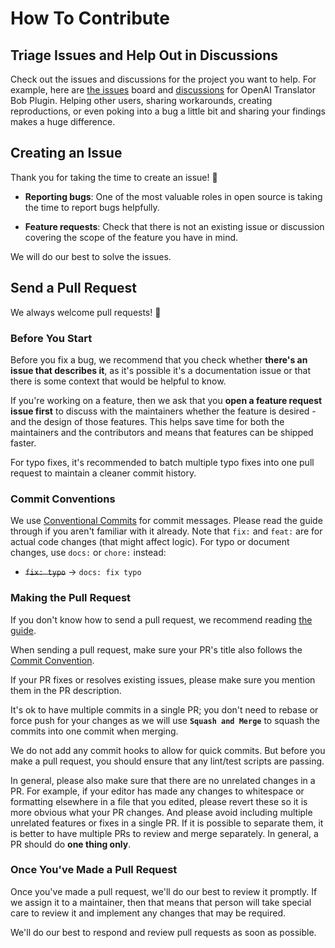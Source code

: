 # How To Contribute

## Triage Issues and Help Out in Discussions

Check out the issues and discussions for the project you want to help. For example, here are [the issues](https://github.com/openai-translator/bob-plugin-openai-translator/issues) board and [discussions](https://github.com/openai-translator/bob-plugin-openai-translator/discussions) for OpenAI Translator Bob Plugin. Helping other users, sharing workarounds, creating reproductions, or even poking into a bug a little bit and sharing your findings makes a huge difference.

## Creating an Issue

Thank you for taking the time to create an issue! 🥰

- **Reporting bugs**: One of the most valuable roles in open source is taking the time to report bugs helpfully.

- **Feature requests**: Check that there is not an existing issue or discussion covering the scope of the feature you have in mind.

We will do our best to solve the issues.

## Send a Pull Request

We always welcome pull requests! 🧰

### Before You Start

Before you fix a bug, we recommend that you check whether **there's an issue that describes it**, as it's possible it's a documentation issue or that there is some context that would be helpful to know.

If you're working on a feature, then we ask that you **open a feature request issue first** to discuss with the maintainers whether the feature is desired - and the design of those features. This helps save time for both the maintainers and the contributors and means that features can be shipped faster. 

For typo fixes, it's recommended to batch multiple typo fixes into one pull request to maintain a cleaner commit history.

### Commit Conventions

We use [Conventional Commits](https://www.conventionalcommits.org) for commit messages. Please read the guide through if you aren't familiar with it already.
Note that `fix:` and `feat:` are for actual code changes (that might affect logic). For typo or document changes, use `docs:` or `chore:` instead:
- ~~`fix: typo`~~ -> `docs: fix typo`

### Making the Pull Request

If you don't know how to send a pull request, we recommend reading [the guide](https://docs.github.com/en/pull-requests/collaborating-with-pull-requests/proposing-changes-to-your-work-with-pull-requests/creating-a-pull-request).

When sending a pull request, make sure your PR's title also follows the [Commit Convention](https://www.conventionalcommits.org).

If your PR fixes or resolves existing issues, please make sure you mention them in the PR description.

It's ok to have multiple commits in a single PR; you don't need to rebase or force push for your changes as we will use **`Squash and Merge`** to squash the commits into one commit when merging.

We do not add any commit hooks to allow for quick commits. But before you make a pull request, you should ensure that any lint/test scripts are passing.

In general, please also make sure that there are no unrelated changes in a PR. For example, if your editor has made any changes to whitespace or formatting elsewhere in a file that you edited, please revert these so it is more obvious what your PR changes. And please avoid including multiple unrelated features or fixes in a single PR.
If it is possible to separate them, it is better to have multiple PRs to review and merge separately. In general, a PR should do **one thing only**.

### Once You've Made a Pull Request

Once you've made a pull request, we'll do our best to review it promptly.
If we assign it to a maintainer, then that means that person will take special care to review it and implement any changes that may be required.

We'll do our best to respond and review pull requests as soon as possible.

